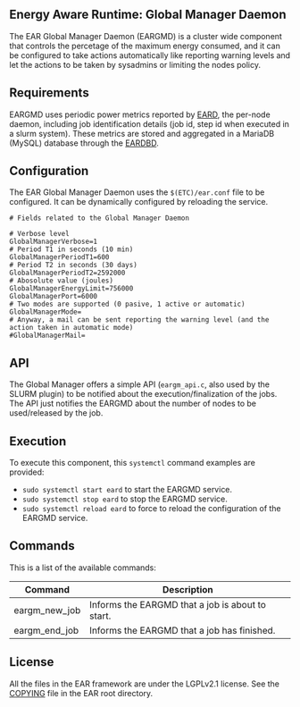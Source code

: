 Energy Aware Runtime: Global Manager Daemon
-------------------------------------------
The EAR Global Manager Daemon (EARGMD) is a cluster wide component that controls the percetage of the maximum energy consumed, and it can be configured to take actions automatically like reporting warning levels and let the actions to be taken by sysadmins or limiting the nodes policy.

Requirements
------------
EARGMD uses periodic power metrics reported by [EARD](../daemon/README.md), the per-node daemon, including job identification details (job id, step id when executed in a slurm system). These metrics are stored and aggregated in a MariaDB (MySQL) database through the [EARDBD](../database_cache/REAME.md).

Configuration
-------------
The EAR Global Manager Daemon uses the `$(ETC)/ear.conf` file to be configured. It can be dynamically configured by reloading the service.

```
# Fields related to the Global Manager Daemon

# Verbose level
GlobalManagerVerbose=1   
# Period T1 in seconds (10 min)
GlobalManagerPeriodT1=600
# Period T2 in seconds (30 days)
GlobalManagerPeriodT2=2592000
# Abosolute value (joules)
GlobalManagerEnergyLimit=756000
GlobalManagerPort=6000
# Two modes are supported (0 pasive, 1 active or automatic)
GlobalManagerMode=  
# Anyway, a mail can be sent reporting the warning level (and the action taken in automatic mode)
#GlobalManagerMail=  
```

API
---
The Global Manager offers a simple API (`eargm_api.c`, also used by the SLURM plugin) to be notified about the execution/finalization of the jobs. The API just notifies the EARGMD about the number of nodes to be used/released by the job.

Execution
---------
To execute this component, this `systemctl` command examples are provided:
- `sudo systemctl start eard` to start the EARGMD service.
- `sudo systemctl stop eard` to stop the EARGMD service.
- `sudo systemctl reload eard` to force to reload the configuration of the EARGMD service.

Commands
--------
This is a list of the available commands:

| Command           | Description                                         |
| ----------------- | --------------------------------------------------- |
| eargm_new_job     | Informs the EARGMD that a job is about to start.    |
| eargm_end_job     | Informs the EARGMD that a job has finished.         |

License
-------
All the files in the EAR framework are under the LGPLv2.1 license. See the [COPYING](../../COPYING) file in the EAR root directory.
